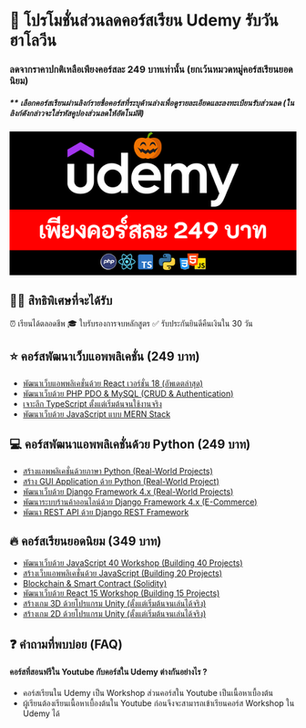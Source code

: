 # 👻 โปรโมชั่นส่วนลดคอร์สเรียน Udemy รับวันฮาโลวีน
### ลดจากราคาปกติเหลือเพียงคอร์สละ 249 บาทเท่านั้น (ยกเว้นหมวดหมู่คอร์สเรียนยอดนิยม)
##### ** **เลือกคอร์สเรียนผ่านลิงก์รายชื่อคอร์สที่ระบุด้านล่างเพื่อดูรายละเอียดและลงทะเบียนรับส่วนลด (ในลิงก์ดังกล่าวจะใส่รหัสคูปองส่วนลดให้อัตโนมัติ)**
![image](https://github.com/kongruksiamza/udemy-course-sale/blob/main/ps-hw.png?raw=true)

## 👨‍💻 สิทธิพิเศษที่จะได้รับ
⏰ เรียนได้ตลอดชีพ 🎓 ใบรับรองการจบหลักสูตร ✅ รับประกันยินดีคืนเงินใน 30 วัน

## ⭐ คอร์สพัฒนาเว็บแอพพลิเคชั่น (249 บาท)
- [พัฒนาเว็บแอพพลิเคชั่นด้วย React เวอร์ชั่น 18 (อัพเดตล่าสุด)]()
- [พัฒนาเว็บด้วย PHP PDO & MySQL (CRUD & Authentication)]()
- [เจาะลึก TypeScript ตั้งแต่เริ่มต้นจนใช้งานจริง]()
- [พัฒนาเว็บด้วย JavaScript แบบ MERN Stack]()

## 💻 คอร์สพัฒนาแอพพลิเคชั่นด้วย Python (249 บาท)
- [สร้างแอพพลิเคชั่นด้วยภาษา Python (Real-World Projects)]()
- [สร้าง GUI Application ด้วย Python (Real-World Project)]()
- [พัฒนาเว็บด้วย Django Framework 4.x (Real-World Projects)]()
- [พัฒนาระบบร้านค้าออนไลน์ด้วย Django Framework 4.x (E-Commerce)]()
- [พัฒนา REST API ด้วย Django REST Framework]()

## 🔥 คอร์สเรียนยอดนิยม (349 บาท)
- [พัฒนาเว็บด้วย JavaScript 40 Workshop (Building 40 Projects)]()
- [สร้างเว็บแอพพลิเคชั่นด้วย JavaScript (Building 20 Projects)]()
- [Blockchain & Smart Contract (Solidity)]()
- [พัฒนาเว็บด้วย React 15 Workshop (Building 15 Projects)]()
- [สร้างเกม 3D ด้วยโปรแกรม Unity (ตั้งแต่เริ่มต้นจนเล่นได้จริง)]()
- [สร้างเกม 2D ด้วยโปรแกรม Unity (ตั้งแต่เริ่มต้นจนเล่นได้จริง)]()

## ❓ คำถามที่พบบ่อย (FAQ)
#### คอร์สที่สอนฟรีใน Youtube กับคอร์สใน Udemy ต่างกันอย่างไร ?
- คอร์สเรียนใน Udemy เป็น Workshop ส่วนคอร์สใน Youtube เป็นเนื้อหาเบื้องต้น
- ผู้เรียนต้องเรียนเนื้อหาเบื้องต้นใน Youtube ก่อนจึงจะสามารถเข้าเรียนคอร์ส Workshop ใน Udemy ได้
